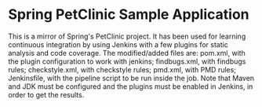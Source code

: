 # Spring PetClinic Sample Application 

This is a mirror of Spring's PetClinic project. It has been used for learning continuous integration by using Jenkins with a few plugins for static analysis and code coverage.
The modified/added files are:
	pom.xml, with the plugin configuration to work with jenkins;
	findbugs.xml, with findbugs rules;
	checkstyle.xml, with checkstyle rules;
	pmd.xml, with PMD rules;
	Jenkinsfile, with the pipeline script to be run inside the job.
Note that Maven and JDK must be configured and the plugins must be enabled in Jenkins, in order to get the results.